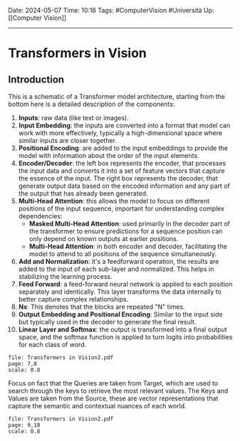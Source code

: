 Date: 2024-05-07
Time: 10:16
Tags: #ComputerVision #Università
Up: [[Computer Vision]] 

---
# Transformers in Vision

## Introduction

This is a schematic of a Transformer model architecture, starting from the bottom here is a detailed description of the components:
1. **Inputs**: raw data (like text or images).
2. **Input Embedding**: the inputs are converted into a format that model can work with more effectively, typically a high-dimensional space where similar inputs are closer together.
3. **Positional Encoding**: are added to the input embeddings to provide the model with information about the order of the input elements.
4. **Encoder/Decoder**: the left box represents the encoder, that processes the input data and converts it into a set of feature vectors that capture the essence of the input. The right box represents the decoder, that generate output data based on the encoded information and any part of the output that has already been generated.
5. **Multi-Head Attention**: this allows the model to focus on different positions of the input sequence, important for understanding complex dependencies:
	- **Masked Multi-Head Attention**: used primarily in the decoder part of the transformer to ensure predictions for a sequence position can only depend on known outputs at earlier positions.
	- **Multi-Head Attention**: in both encoder and decoder, facilitating the model to attend to all positions of the sequence simultaneously.
6. **Add and Normalization**: it's a feedforward operation, the results are added to the input of each sub-layer and normalized. This helps in stabilizing the learning process.
7. **Feed Forward**: a feed-forward neural network is applied to each position separately and identically. This layer transforms the data internally to better capture complex relationships.
8. **Nx**: This denotes that the blocks are repeated "N" times.
9. **Output Embedding and Positional Encoding**: Similar to the input side but typically used in the decoder to generate the final result.
10. **Linear Layer and Softmax**: the output is transformed into a final output space, and the softmax function is applied to turn logits into probabilities for each class of word.


```slide-note 
file: Transformers in Vision2.pdf 
page: 7,8
scale: 0.8
```

Focus on fact that the Queries are taken from Target, which are used to search through the keys to retrieve the most relevant values. The Keys and Values are taken from the Source, these are vector representations that capture the semantic and contextual nuances of each world.

```slide-note 
file: Transformers in Vision2.pdf 
page: 9,10
scale: 0.8
```
